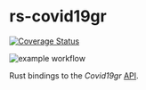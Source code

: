 # rs-covid19gr

[![Coverage Status](https://coveralls.io/repos/github/l-const/rs-covid19gr/badge.svg?branch=main)](https://coveralls.io/github/l-const/rs-covid19gr?branch=main)
 
![example workflow](https://github.com/l-const/rs-covid19gr/actions/workflows/rust.yml/badge.svg)

Rust bindings to the *Covid19gr* [API](https://github.com/Covid-19-Response-Greece/covid19-greece-api).
